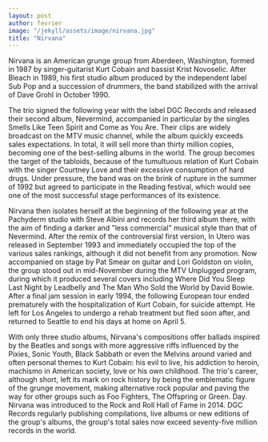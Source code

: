 ```yaml
---
layout: post
author: fevrier
image: "/jekyll/assets/image/nirvana.jpg"
title: "Nirvana"
---
```

Nirvana is an American grunge group from Aberdeen, Washington, formed in 1987 by singer-guitarist Kurt Cobain and bassist Krist Novoselic. After Bleach in 1989, his first studio album produced by the independent label Sub Pop and a succession of drummers, the band stabilized with the arrival of Dave Grohl in October 1990.

The trio signed the following year with the label DGC Records and released their second album, Nevermind, accompanied in particular by the singles Smells Like Teen Spirit and Come as You Are. Their clips are widely broadcast on the MTV music channel, while the album quickly exceeds sales expectations. In total, it will sell more than thirty million copies, becoming one of the best-selling albums in the world. The group becomes the target of the tabloids, because of the tumultuous relation of Kurt Cobain with the singer Courtney Love and their excessive consumption of hard drugs. Under pressure, the band was on the brink of rupture in the summer of 1992 but agreed to participate in the Reading festival, which would see one of the most successful stage performances of its existence.

Nirvana then isolates herself at the beginning of the following year at the Pachyderm studio with Steve Albini and records her third album there, with the aim of finding a darker and "less commercial" musical style than that of Nevermind. After the remix of the controversial first version, In Utero was released in September 1993 and immediately occupied the top of the various sales rankings, although it did not benefit from any promotion. Now accompanied on stage by Pat Smear on guitar and Lori Goldston on violin, the group stood out in mid-November during the MTV Unplugged program, during which it produced several covers including Where Did You Sleep Last Night by Leadbelly and The Man Who Sold the World by David Bowie. After a final jam session in early 1994, the following European tour ended prematurely with the hospitalization of Kurt Cobain, for suicide attempt. He left for Los Angeles to undergo a rehab treatment but fled soon after, and returned to Seattle to end his days at home on April 5.

With only three studio albums, Nirvana's compositions offer ballads inspired by the Beatles and songs with more aggressive riffs influenced by the Pixies, Sonic Youth, Black Sabbath or even the Melvins around varied and often personal themes to Kurt Cobain: his evil to live, his addiction to heroin, machismo in American society, love or his own childhood. The trio's career, although short, left its mark on rock history by being the emblematic figure of the grunge movement, making alternative rock popular and paving the way for other groups such as Foo Fighters, The Offspring or Green. Day. Nirvana was introduced to the Rock and Roll Hall of Fame in 2014. DGC Records regularly publishing compilations, live albums or new editions of the group's albums, the group's total sales now exceed seventy-five million records in the world.